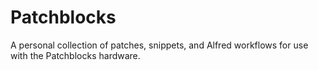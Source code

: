 Patchblocks
===========

A personal collection of patches, snippets, and Alfred workflows for use with the Patchblocks hardware.
